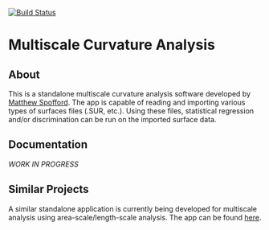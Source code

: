 [![Build Status](https://travis-ci.com/MatthewSpofford/Multiscale-Curvature-Analysis.svg?branch=main)](https://travis-ci.com/MatthewSpofford/Multiscale-Curvature-Analysis)
# Multiscale Curvature Analysis

## About
This is a standalone multiscale curvature analysis software developed by [Matthew Spofford](https://github.com/MatthewSpofford).
The app is capable of reading and importing various types of surfaces files (.SUR, etc.).
Using these files, statistical regression and/or discrimination can be run on the imported surface data.

## Documentation
*WORK IN PROGRESS*

## Similar Projects
A similar standalone application is currently being developed for multiscale analysis using area-scale/length-scale analysis. The app can be found [here](https://github.com/MatthewSpofford/Multiscale-Statistical-Analysis).